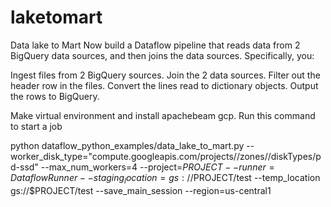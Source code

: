 # laketomart

Data lake to Mart
Now build a Dataflow pipeline that reads data from 2 BigQuery data sources, and then joins the data sources. Specifically, you:

Ingest files from 2 BigQuery sources.
Join the 2 data sources.
Filter out the header row in the files.
Convert the lines read to dictionary objects.
Output the rows to BigQuery.


Make virtual environment and install apachebeam gcp.
Run this command to start a job

python dataflow_python_examples/data_lake_to_mart.py --worker_disk_type="compute.googleapis.com/projects//zones//diskTypes/pd-ssd" --max_num_workers=4 --project=$PROJECT --runner=DataflowRunner --staging_location=gs://$PROJECT/test --temp_location gs://$PROJECT/test --save_main_session --region=us-central1
